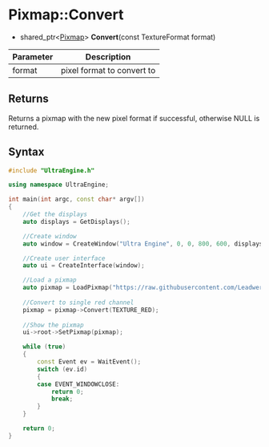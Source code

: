 # Pixmap::Convert

- shared_ptr<[Pixmap](Pixmap.md)\> **Convert**(const TextureFormat format)

| Parameter | Description |
|---|---|
| format | pixel format to convert to |

## Returns

Returns a pixmap with the new pixel format if successful, otherwise NULL is returned.

## Syntax

```c++
#include "UltraEngine.h"

using namespace UltraEngine;

int main(int argc, const char* argv[])
{
    //Get the displays
    auto displays = GetDisplays();

    //Create window
    auto window = CreateWindow("Ultra Engine", 0, 0, 800, 600, displays[0]);

    //Create user interface
    auto ui = CreateInterface(window);

    //Load a pixmap
    auto pixmap = LoadPixmap("https://raw.githubusercontent.com/Leadwerks/Documentation/master/Assets/Materials/Ground/dirt01.dds");
    
    //Convert to single red channel
    pixmap = pixmap->Convert(TEXTURE_RED);
    
    //Show the pixmap
    ui->root->SetPixmap(pixmap);

    while (true)
    {
        const Event ev = WaitEvent();
        switch (ev.id)
        {
        case EVENT_WINDOWCLOSE:
            return 0;
            break;
        }
    }

    return 0;
}
```
